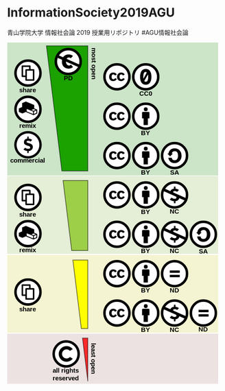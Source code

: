 # InformationSociety2019AGU
青山学院大学 情報社会論 2019 授業用リポジトリ #AGU情報社会論


![コピー・ライトからパブリック・ドメインのグラデーション（Creative Commons）](https://raw.githubusercontent.com/furuhashilab/InformationSociety2019AGU/master/Creative_commons_license_spectrum.svg.png)
